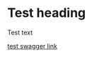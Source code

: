 # Test heading

Test text

[test swagger link](https://oracle.github.io/weblogic-kubernetes-operator/swagger/index.html)
